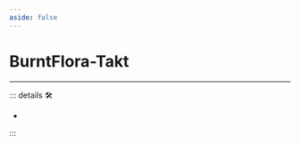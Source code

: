 ```yaml
---
aside: false
---
```

# BurntFlora-Takt

---

<!-- =================================================== -->
<!-- =================================================== -->
<!-- =================================================== -->
<!-- =================================================== -->
<!-- =================================================== -->
::: details 🛠

-

:::
